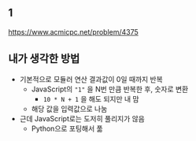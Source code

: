 ## 1

<https://www.acmicpc.net/problem/4375>

## 내가 생각한 방법

- 기본적으로 모듈러 연산 결과값이 0일 때까지 반복
  - JavaScript의 `"1"` 을 N번 만큼 반복한 후, 숫자로 변환
    - `10 * N + 1` 을 해도 되지만 내 맘
  - 해당 값을 입력값으로 나눔
- 근데 JavaScript로는 도저히 풀리지가 않음
  - Python으로 포팅해서 풂
